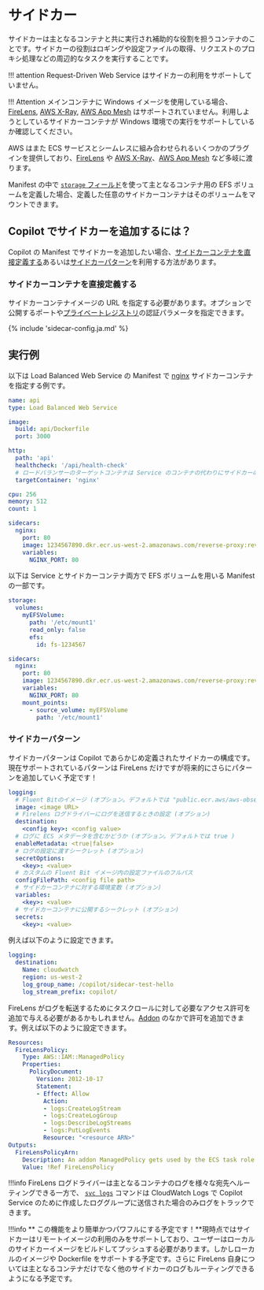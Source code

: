 # サイドカー
サイドカーは主となるコンテナと共に実行され補助的な役割を担うコンテナのことです。サイドカーの役割はロギングや設定ファイルの取得、リクエストのプロキシ処理などの周辺的なタスクを実行することです。

!!! attention
    Request-Driven Web Service はサイドカーの利用をサポートしていません。

!!! Attention
    メインコンテナに Windows イメージを使用している場合、[FireLens](https://docs.aws.amazon.com/ja_jp/AmazonECS/latest/developerguide/using_firelens.html), [AWS X-Ray](https://aws.amazon.com/jp/xray/), [AWS App Mesh](https://aws.amazon.com/jp/app-mesh/) はサポートされていません。利用しようとしているサイドカーコンテナが Windows 環境での実行をサポートしているか確認してください。

AWS はまた ECS サービスとシームレスに組み合わせられるいくつかのプラグインを提供しており、[FireLens](https://docs.aws.amazon.com/ja_jp/AmazonECS/latest/developerguide/using_firelens.html) や [AWS X-Ray](https://aws.amazon.com/jp/xray/)、[AWS App Mesh](https://aws.amazon.com/jp/app-mesh/) など多岐に渡ります。

Manifest の中で [`storage` フィールド](../developing/storage.ja.md)を使って主となるコンテナ用の EFS ボリュームを定義した場合、定義した任意のサイドカーコンテナはそのボリュームをマウントできます。

## Copilot でサイドカーを追加するには？
Copilot の Manifest でサイドカーを追加したい場合、[サイドカーコンテナを直接定義する](#サイドカーコンテナを直接定義する)あるいは[サイドカーパターン](#サイドカーパターン)を利用する方法があります。

### サイドカーコンテナを直接定義する
サイドカーコンテナイメージの URL を指定する必要があります。オプションで公開するポートや[プライベートレジストリ](https://docs.aws.amazon.com/ja_jp/AmazonECS/latest/developerguide/private-auth.html)の認証パラメータを指定できます。

{% include 'sidecar-config.ja.md' %}

<div class="separator"></div>

## 実行例

以下は Load Balanced Web Service の Manifest で [nginx](https://www.nginx.com/) サイドカーコンテナを指定する例です。

``` yaml
name: api
type: Load Balanced Web Service

image:
  build: api/Dockerfile
  port: 3000

http:
  path: 'api'
  healthcheck: '/api/health-check'
  # ロードバランサーのターゲットコンテナは Service のコンテナの代わりにサイドカーの'nginx'を指定しています。
  targetContainer: 'nginx'

cpu: 256
memory: 512
count: 1

sidecars:
  nginx:
    port: 80
    image: 1234567890.dkr.ecr.us-west-2.amazonaws.com/reverse-proxy:revision_1
    variables:
      NGINX_PORT: 80
```

以下は Service とサイドカーコンテナ両方で EFS ボリュームを用いる Manifest の一部です。

```yaml
storage:
  volumes:
    myEFSVolume:
      path: '/etc/mount1'
      read_only: false
      efs:
        id: fs-1234567

sidecars:
  nginx:
    port: 80
    image: 1234567890.dkr.ecr.us-west-2.amazonaws.com/reverse-proxy:revision_1
    variables:
      NGINX_PORT: 80
    mount_points:
      - source_volume: myEFSVolume
        path: '/etc/mount1'
```

### サイドカーパターン
サイドカーパターンは Copilot であらかじめ定義されたサイドカーの構成です。現在サポートされているパターンは FireLens だけですが将来的にさらにパターンを追加していく予定です！

``` yaml
logging:
  # Fluent Bitのイメージ (オプション。デフォルトでは "public.ecr.aws/aws-observability/aws-for-fluent-bit:stable" を使用)
  image: <image URL>
  # Firelens ログドライバーにログを送信するときの設定 (オプション)
  destination:
    <config key>: <config value>
  # ログに ECS メタデータを含むかどうか (オプション。デフォルトでは true )
  enableMetadata: <true|false>
  # ログの設定に渡すシークレット (オプション)
  secretOptions:
    <key>: <value>
  # カスタムの Fluent Bit イメージ内の設定ファイルのフルパス
  configFilePath: <config file path>
  # サイドカーコンテナに対する環境変数 (オプション)
  variables:
    <key>: <value>
  # サイドカーコンテナに公開するシークレット (オプション)
  secrets:
    <key>: <value>
```
例えば以下のように設定できます。

``` yaml
logging:
  destination:
    Name: cloudwatch
    region: us-west-2
    log_group_name: /copilot/sidecar-test-hello
    log_stream_prefix: copilot/
```

FireLens がログを転送するためにタスクロールに対して必要なアクセス許可を追加で与える必要があるかもしれません。[Addon](../developing/additional-aws-resources.ja.md) のなかで許可を追加できます。例えば以下のように設定できます。

``` yaml
Resources:
  FireLensPolicy:
    Type: AWS::IAM::ManagedPolicy
    Properties:
      PolicyDocument:
        Version: 2012-10-17
        Statement:
        - Effect: Allow
          Action:
          - logs:CreateLogStream
          - logs:CreateLogGroup
          - logs:DescribeLogStreams
          - logs:PutLogEvents
          Resource: "<resource ARN>"
Outputs:
  FireLensPolicyArn:
    Description: An addon ManagedPolicy gets used by the ECS task role
    Value: !Ref FireLensPolicy
```

!!!info
    FireLens ログドライバーは主となるコンテナのログを様々な宛先へルーティングできる一方で、 [`svc logs`](../commands/svc-logs.ja.md) コマンドは CloudWatch Logs で Copilot Service のために作成したロググループに送信された場合のみログをトラックできます。

!!!info
    ** この機能をより簡単かつパワフルにする予定です！**現時点ではサイドカーはリモートイメージの利用のみをサポートしており、ユーザーはローカルのサイドカーイメージをビルドしてプッシュする必要があります。しかしローカルのイメージや Dockerfile をサポートする予定です。さらに FireLens 自身については主となるコンテナだけでなく他のサイドカーのログもルーティングできるようになる予定です。
